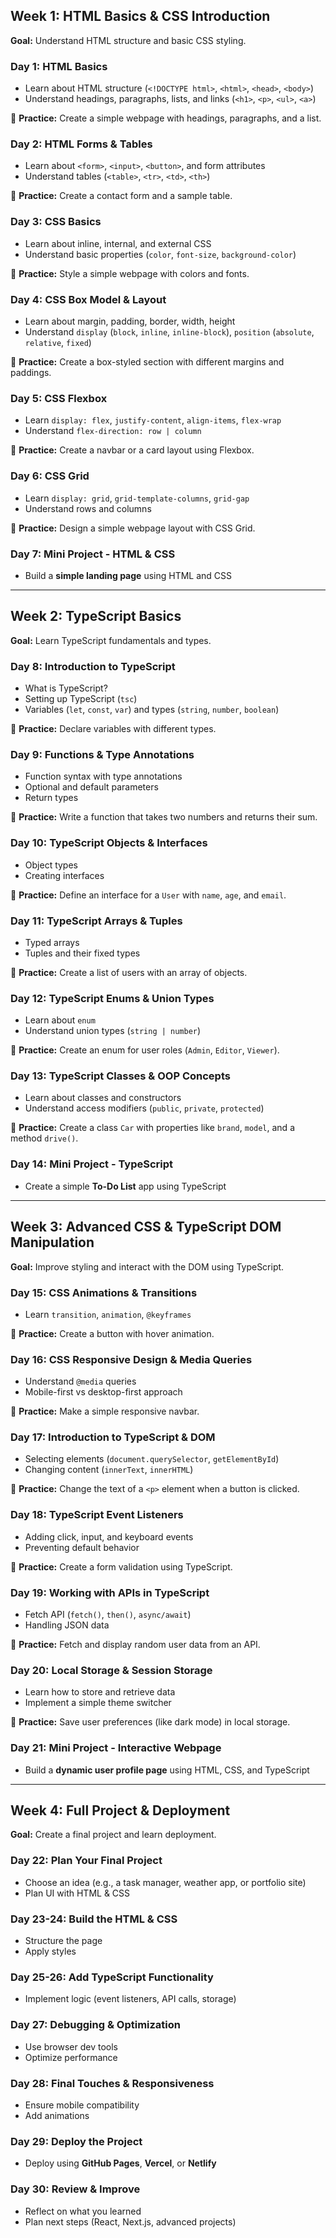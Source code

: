 
## **Week 1: HTML Basics & CSS Introduction**  
**Goal:** Understand HTML structure and basic CSS styling.

### **Day 1: HTML Basics**  
- Learn about HTML structure (`<!DOCTYPE html>`, `<html>`, `<head>`, `<body>`)  
- Understand headings, paragraphs, lists, and links (`<h1>`, `<p>`, `<ul>`, `<a>`)  

🔗 **Practice:** Create a simple webpage with headings, paragraphs, and a list.

### **Day 2: HTML Forms & Tables**  
- Learn about `<form>`, `<input>`, `<button>`, and form attributes  
- Understand tables (`<table>`, `<tr>`, `<td>`, `<th>`)  

🔗 **Practice:** Create a contact form and a sample table.

### **Day 3: CSS Basics**  
- Learn about inline, internal, and external CSS  
- Understand basic properties (`color`, `font-size`, `background-color`)  

🔗 **Practice:** Style a simple webpage with colors and fonts.

### **Day 4: CSS Box Model & Layout**  
- Learn about margin, padding, border, width, height  
- Understand `display` (`block`, `inline`, `inline-block`), `position` (`absolute`, `relative`, `fixed`)  

🔗 **Practice:** Create a box-styled section with different margins and paddings.

### **Day 5: CSS Flexbox**  
- Learn `display: flex`, `justify-content`, `align-items`, `flex-wrap`  
- Understand `flex-direction: row | column`  

🔗 **Practice:** Create a navbar or a card layout using Flexbox.

### **Day 6: CSS Grid**  
- Learn `display: grid`, `grid-template-columns`, `grid-gap`  
- Understand rows and columns  

🔗 **Practice:** Design a simple webpage layout with CSS Grid.

### **Day 7: Mini Project - HTML & CSS**  
- Build a **simple landing page** using HTML and CSS  

---

## **Week 2: TypeScript Basics**  
**Goal:** Learn TypeScript fundamentals and types.

### **Day 8: Introduction to TypeScript**  
- What is TypeScript?  
- Setting up TypeScript (`tsc`)  
- Variables (`let`, `const`, `var`) and types (`string`, `number`, `boolean`)  

🔗 **Practice:** Declare variables with different types.

### **Day 9: Functions & Type Annotations**  
- Function syntax with type annotations  
- Optional and default parameters  
- Return types  

🔗 **Practice:** Write a function that takes two numbers and returns their sum.

### **Day 10: TypeScript Objects & Interfaces**  
- Object types  
- Creating interfaces  

🔗 **Practice:** Define an interface for a `User` with `name`, `age`, and `email`.

### **Day 11: TypeScript Arrays & Tuples**  
- Typed arrays  
- Tuples and their fixed types  

🔗 **Practice:** Create a list of users with an array of objects.

### **Day 12: TypeScript Enums & Union Types**  
- Learn about `enum`  
- Understand union types (`string | number`)  

🔗 **Practice:** Create an enum for user roles (`Admin`, `Editor`, `Viewer`).

### **Day 13: TypeScript Classes & OOP Concepts**  
- Learn about classes and constructors  
- Understand access modifiers (`public`, `private`, `protected`)  

🔗 **Practice:** Create a class `Car` with properties like `brand`, `model`, and a method `drive()`.

### **Day 14: Mini Project - TypeScript**  
- Create a simple **To-Do List** app using TypeScript  

---

## **Week 3: Advanced CSS & TypeScript DOM Manipulation**  
**Goal:** Improve styling and interact with the DOM using TypeScript.

### **Day 15: CSS Animations & Transitions**  
- Learn `transition`, `animation`, `@keyframes`  

🔗 **Practice:** Create a button with hover animation.

### **Day 16: CSS Responsive Design & Media Queries**  
- Understand `@media` queries  
- Mobile-first vs desktop-first approach  

🔗 **Practice:** Make a simple responsive navbar.

### **Day 17: Introduction to TypeScript & DOM**  
- Selecting elements (`document.querySelector`, `getElementById`)  
- Changing content (`innerText`, `innerHTML`)  

🔗 **Practice:** Change the text of a `<p>` element when a button is clicked.

### **Day 18: TypeScript Event Listeners**  
- Adding click, input, and keyboard events  
- Preventing default behavior  

🔗 **Practice:** Create a form validation using TypeScript.

### **Day 19: Working with APIs in TypeScript**  
- Fetch API (`fetch()`, `then()`, `async/await`)  
- Handling JSON data  

🔗 **Practice:** Fetch and display random user data from an API.

### **Day 20: Local Storage & Session Storage**  
- Learn how to store and retrieve data  
- Implement a simple theme switcher  

🔗 **Practice:** Save user preferences (like dark mode) in local storage.

### **Day 21: Mini Project - Interactive Webpage**  
- Build a **dynamic user profile page** using HTML, CSS, and TypeScript  

---

## **Week 4: Full Project & Deployment**  
**Goal:** Create a final project and learn deployment.

### **Day 22: Plan Your Final Project**  
- Choose an idea (e.g., a task manager, weather app, or portfolio site)  
- Plan UI with HTML & CSS  

### **Day 23-24: Build the HTML & CSS**  
- Structure the page  
- Apply styles  

### **Day 25-26: Add TypeScript Functionality**  
- Implement logic (event listeners, API calls, storage)  

### **Day 27: Debugging & Optimization**  
- Use browser dev tools  
- Optimize performance  

### **Day 28: Final Touches & Responsiveness**  
- Ensure mobile compatibility  
- Add animations  

### **Day 29: Deploy the Project**  
- Deploy using **GitHub Pages**, **Vercel**, or **Netlify**  

### **Day 30: Review & Improve**  
- Reflect on what you learned  
- Plan next steps (React, Next.js, advanced projects)  
